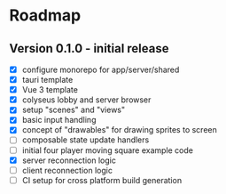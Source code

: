 # Roadmap

## Version 0.1.0 - initial release

- [x] configure monorepo for app/server/shared
- [x] tauri template
- [x] Vue 3 template
- [x] colyseus lobby and server browser
- [x] setup "scenes" and "views"
- [x] basic input handling
- [x] concept of "drawables" for drawing sprites to screen
- [ ] composable state update handlers
- [ ] initial four player moving square example code
- [x] server reconnection logic
- [ ] client reconnection logic
- [ ] CI setup for cross platform build generation
